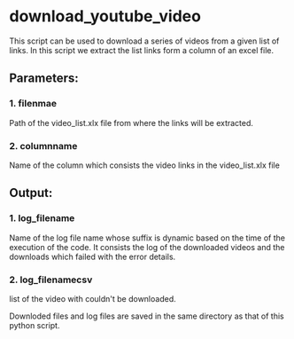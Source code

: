 # download_youtube_video
This script can be used to download a series of videos from a given list of links. In this script we extract the list links form a column of an excel file.


## Parameters: 
###        1. filenmae       
Path of the video_list.xlx file from where the links will be extracted.
###        2. columnname      
Name of the column which consists the video links in the video_list.xlx file 

## Output:
###        1. log_filename    
Name of the log file name whose suffix is dynamic based on the time of the execution of the code.
It consists the log of the downloaded videos and the downloads which failed with the error details.
###        2. log_filenamecsv 
list of the video with couldn't be downloaded.

Downloded files and log files are saved in the same directory as that of this python script.
